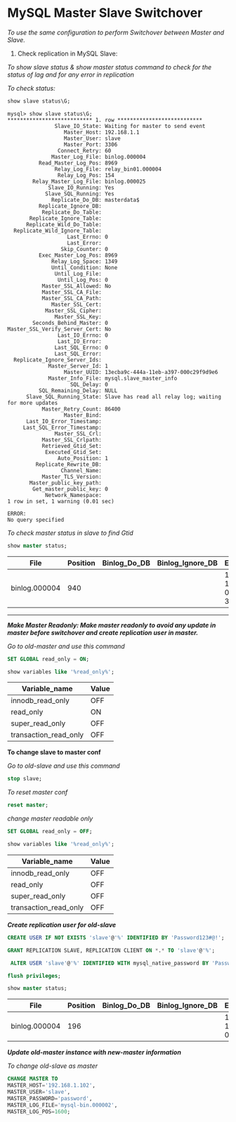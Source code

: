 # MySQL Master Slave Switchover


_To use the same configuration to perform Switchover between Master and Slave._

1. Check replication in MySQL Slave:

_To show slave status & show master status command to check for the status of lag and for any error in replication_

_To check status:_

```sql
show slave status\G;
```
````
mysql> show slave status\G;
*************************** 1. row ***************************
               Slave_IO_State: Waiting for master to send event
                  Master_Host: 192.168.1.1
                  Master_User: slave
                  Master_Port: 3306
                Connect_Retry: 60
              Master_Log_File: binlog.000004
          Read_Master_Log_Pos: 8969
               Relay_Log_File: relay_bin01.000004
                Relay_Log_Pos: 154
        Relay_Master_Log_File: binlog.000025
             Slave_IO_Running: Yes
            Slave_SQL_Running: Yes
              Replicate_Do_DB: masterdata$
          Replicate_Ignore_DB:
           Replicate_Do_Table:
       Replicate_Ignore_Table:
      Replicate_Wild_Do_Table:
  Replicate_Wild_Ignore_Table:
                   Last_Errno: 0
                   Last_Error:
                 Skip_Counter: 0
          Exec_Master_Log_Pos: 8969
              Relay_Log_Space: 1349
              Until_Condition: None
               Until_Log_File:
                Until_Log_Pos: 0
           Master_SSL_Allowed: No
           Master_SSL_CA_File:
           Master_SSL_CA_Path:
              Master_SSL_Cert:
            Master_SSL_Cipher:
               Master_SSL_Key:
        Seconds_Behind_Master: 0
Master_SSL_Verify_Server_Cert: No
                Last_IO_Errno: 0
                Last_IO_Error:
               Last_SQL_Errno: 0
               Last_SQL_Error:
  Replicate_Ignore_Server_Ids:
             Master_Server_Id: 1
                  Master_UUID: 13ecba9c-444a-11eb-a397-000c29f9d9e6
             Master_Info_File: mysql.slave_master_info
                    SQL_Delay: 0
          SQL_Remaining_Delay: NULL
      Slave_SQL_Running_State: Slave has read all relay log; waiting for more updates
           Master_Retry_Count: 86400
                  Master_Bind:
      Last_IO_Error_Timestamp:
     Last_SQL_Error_Timestamp:
               Master_SSL_Crl:
           Master_SSL_Crlpath:
           Retrieved_Gtid_Set:
            Executed_Gtid_Set: 
                Auto_Position: 1
         Replicate_Rewrite_DB:
                 Channel_Name:
           Master_TLS_Version:
       Master_public_key_path:
        Get_master_public_key: 0
            Network_Namespace:
1 row in set, 1 warning (0.01 sec)
 
ERROR:
No query specified
```` 
_To check master status in slave to find Gtid_

```sql
show master status;
```

| File | Position | Binlog_Do_DB | Binlog_Ignore_DB | Executed_Gtid_Set|
|----|----|----|----|----|
| binlog.000004 | 940 |  |  | 13ecba9c-444a-11eb-a397-000c29f9d9e6:1-35 |



**************************************************************************************************************************************************
**_Make Master Readonly: Make master readonly to avoid any update in master before switchover and create replication user in master._**

_Go to old-master and use this command_


```sql
SET GLOBAL read_only = ON;
```

```sql
show variables like '%read_only%';
```

| Variable_name         | Value |
|-----------------------|-------|
| innodb_read_only      | OFF   |
| read_only             | ON    |
| super_read_only       | OFF   |
| transaction_read_only | OFF   |



**To change slave to master conf**

_Go to old-slave and use this command_

```sql
stop slave;
```
_To reset master conf_

```sql
reset master;
``` 
_change master readable only_

```sql
SET GLOBAL read_only = OFF; 
``` 
```sql
show variables like '%read_only%';
```

| Variable_name         | Value |
|-----------------------|-------|
| innodb_read_only      | OFF   |
| read_only             | OFF   |
| super_read_only       | OFF   |
| transaction_read_only | OFF   |


**_Create replication user for old-slave_** 

```sql
CREATE USER IF NOT EXISTS 'slave'@'%' IDENTIFIED BY 'Password123#@!';
```
```sql
GRANT REPLICATION SLAVE, REPLICATION CLIENT ON *.* TO 'slave'@'%';
```
```sql
 ALTER USER 'slave'@'%' IDENTIFIED WITH mysql_native_password BY 'Password123#@!';
```
```sql
flush privileges;
```

```sql
show master status;
```

| File          | Position | Binlog_Do_DB | Binlog_Ignore_DB | Executed_Gtid_Set                      |
|---------------|----------|--------------|------------------|----------------------------------------|
| binlog.000004 |      196 |              |                  | 13c84508-5014-11eb-af41-000c2997dedd:1 |


**_Update old-master instance with new-master information_**

_To change old-slave as master_

```sql
CHANGE MASTER TO
MASTER_HOST='192.168.1.102',
MASTER_USER='slave',
MASTER_PASSWORD='password',
MASTER_LOG_FILE='mysql-bin.000002', 
MASTER_LOG_POS=1600;
```

 



















































































































































































